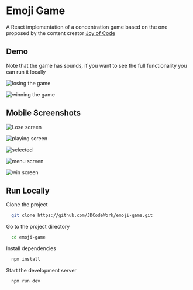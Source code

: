 # Emoji Game

A React implementation of a concentration game based on the one proposed by the content creator [Joy of Code](https://youtu.be/w2q9caYXgkg?si=XmXt3IsLfibNX8GO)

## Demo

Note that the game has sounds, if you want to see the full functionality you can run it locally

![losing the game](./docs/demo/lose.gif)

![winning the game](./docs/demo/win.gif)

## Mobile Screenshots

![Lose screen](./docs/screenshots/mobile-lose.png)

![playing screen](./docs/screenshots/mobile-playing.png)

![selected](./docs/screenshots/mobile-selected.png)

![menu screen](./docs/screenshots/mobile-start.png)

![win screen](./docs/screenshots/mobile-win.png)

## Run Locally

Clone the project

```bash
  git clone https://github.com/JDCodeWork/emoji-game.git
```

Go to the project directory

```bash
  cd emoji-game
```

Install dependencies

```bash
  npm install
```

Start the development server

```bash
  npm run dev
```